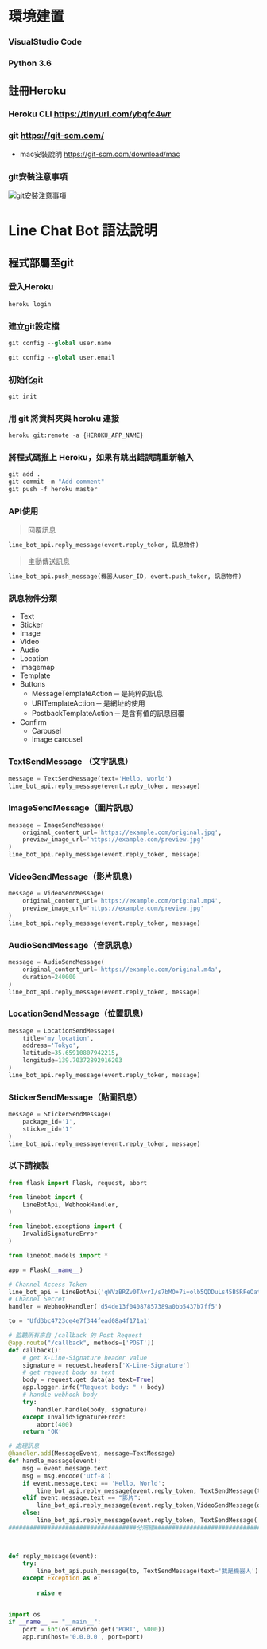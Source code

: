 # 環境建置

### VisualStudio Code
### Python 3.6

## 註冊Heroku
### Heroku CLI https://tinyurl.com/ybqfc4wr


### git https://git-scm.com/
* mac安裝說明 https://git-scm.com/download/mac

### git安裝注意事項
![](https://github.com/lovehoumin/LineChat_Bot/blob/master/git_infor.jpg "git安裝注意事項")


# Line Chat Bot 語法說明


## 程式部屬至git

### 登入Heroku
```py
heroku login
```

### 建立git設定檔
```py
git config --global user.name
```
```py
git config --global user.email
```

### 初始化git
```py
git init
```

### 用 git 將資料夾與 heroku 連接
```py
heroku git:remote -a {HEROKU_APP_NAME}
```

### 將程式碼推上 Heroku，如果有跳出錯誤請重新輸入
```py
git add .
git commit -m "Add comment"
git push -f heroku master
```

### API使用

>回覆訊息
```py
line_bot_api.reply_message(event.reply_token, 訊息物件)
```

>主動傳送訊息
```py
line_bot_api.push_message(機器人user_ID, event.push_toker, 訊息物件)
```

### 訊息物件分類
* Text
* Sticker
* Image
* Video
* Audio
* Location
* Imagemap
* Template
* Buttons
  * MessageTemplateAction ─ 是純粹的訊息
  * URITemplateAction ─ 是網址的使用
  * PostbackTemplateAction ─ 是含有值的訊息回覆
* Confirm
  * Carousel
  * Image carousel

### TextSendMessage （文字訊息）
```py
message = TextSendMessage(text='Hello, world')
line_bot_api.reply_message(event.reply_token, message)
```

### ImageSendMessage（圖片訊息）
```py
message = ImageSendMessage(
    original_content_url='https://example.com/original.jpg',
    preview_image_url='https://example.com/preview.jpg'
)
line_bot_api.reply_message(event.reply_token, message)
```

### VideoSendMessage（影片訊息）
```py
message = VideoSendMessage(
    original_content_url='https://example.com/original.mp4',
    preview_image_url='https://example.com/preview.jpg'
)
line_bot_api.reply_message(event.reply_token, message)
```

### AudioSendMessage（音訊訊息）
```py
message = AudioSendMessage(
    original_content_url='https://example.com/original.m4a',
    duration=240000
)
line_bot_api.reply_message(event.reply_token, message)
```
### LocationSendMessage（位置訊息）
```py
message = LocationSendMessage(
    title='my location',
    address='Tokyo',
    latitude=35.65910807942215,
    longitude=139.70372892916203
)
line_bot_api.reply_message(event.reply_token, message)
```

### StickerSendMessage（貼圖訊息）
```py
message = StickerSendMessage(
    package_id='1',
    sticker_id='1'
)
line_bot_api.reply_message(event.reply_token, message)
```




### 以下請複製

























```py
from flask import Flask, request, abort

from linebot import (
    LineBotApi, WebhookHandler, 
)

from linebot.exceptions import (
    InvalidSignatureError
)

from linebot.models import *

app = Flask(__name__)

# Channel Access Token
line_bot_api = LineBotApi('qWVzBRZv0TAvrI/s7bMO+7i+olb5QDDuLs45BSRFeOatrhgDPmB4edOmtygl1j0CJY9jwFzw1/r3jTOvVNXORnWpXi4FWQMpPTm2BUcxEIdbYvIGQmI95rVjMfMvxpj39VP3t2AaDxuhE08K4JynzwdB04t89/1O/w1cDnyilFU=')
# Channel Secret
handler = WebhookHandler('d54de13f04087857389a0bb5437b7ff5')

to = 'Ufd3bc4723ce4e7f344fead08a4f171a1'

# 監聽所有來自 /callback 的 Post Request
@app.route("/callback", methods=['POST'])
def callback():
    # get X-Line-Signature header value
    signature = request.headers['X-Line-Signature']
    # get request body as text
    body = request.get_data(as_text=True)
    app.logger.info("Request body: " + body)
    # handle webhook body
    try:
        handler.handle(body, signature)
    except InvalidSignatureError:
        abort(400)
    return 'OK'

# 處理訊息
@handler.add(MessageEvent, message=TextMessage)
def handle_message(event):
    msg = event.message.text
    msg = msg.encode('utf-8')
    if event.message.text == 'Hello, World':
        line_bot_api.reply_message(event.reply_token, TextSendMessage(text=event.message.text))
    elif event.message.text == "影片":
        line_bot_api.reply_message(event.reply_token,VideoSendMessage(original_content_url='https://demo.linechatbot.cc/video.mp4', preview_image_url=r'https://img.4gamers.com.tw/ckfinder/images/Why%20Lee/event/934939bff2c5c3d4ca7e509187454bc7.png'))
    else:
        line_bot_api.reply_message(event.reply_token, TextSendMessage('Error'))
####################################分隔線####################################



def reply_message(event):
    try:
        line_bot_api.push_message(to, TextSendMessage(text='我是機器人'))
    except Exception as e:
        
        raise e


import os
if __name__ == "__main__":
    port = int(os.environ.get('PORT', 5000))
    app.run(host='0.0.0.0', port=port)

```
